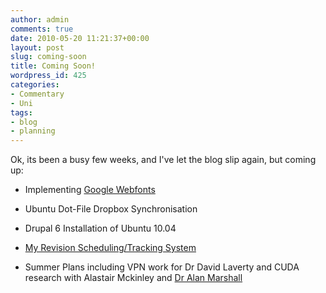 ```yaml
---
author: admin
comments: true
date: 2010-05-20 11:21:37+00:00
layout: post
slug: coming-soon
title: Coming Soon!
wordpress_id: 425
categories:
- Commentary
- Uni
tags:
- blog
- planning
---
```


Ok, its been a busy few weeks, and I've let the blog slip again, but coming up:



	
  * Implementing [Google Webfonts](http://code.google.com/webfonts)

	
  * Ubuntu Dot-File Dropbox Synchronisation

	
  * Drupal 6 Installation of Ubuntu 10.04

	
  * [My Revision Scheduling/Tracking System](http://spreadsheets.google.com/pub?key=0Aqbk47T7d09kdEc1ZVltYThIeFJPXzl0N1JFeWt1Snc&hl=en_GB&output=html)

	
  * Summer Plans including VPN work for Dr David Laverty and CUDA research with Alastair Mckinley and [Dr Alan Marshall](http://www.ee.qub.ac.uk/dsp/research/telecomms/personal/Alan_Marshall.html)


